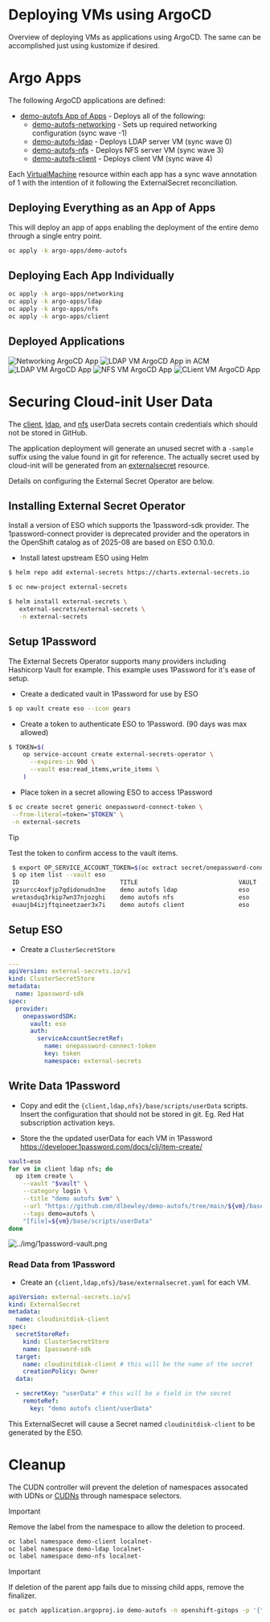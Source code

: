 # Deploying VMs using ArgoCD

Overview of deploying VMs as applications using ArgoCD. The same can be accomplished just using kustomize if desired.

# Argo Apps

The following ArgoCD applications are defined:

* [demo-autofs App of Apps](demo-autofs/kustomization.yaml) - Deploys all of the following:
  * [demo-autofs-networking](networking/application.yaml) - Sets up required networking configuration (sync wave -1)
  * [demo-autofs-ldap](ldap/application.yaml) - Deploys LDAP server VM (sync wave 0)
  * [demo-autofs-nfs](nfs/application.yaml) - Deploys NFS server VM (sync wave 3)
  * [demo-autofs-client](client/application.yaml) - Deploys client VM (sync wave 4)

Each [VirtualMachine](../client/base/virtualmachine.yaml) resource within each app has a sync wave annotation of 1 with the intention of it following the ExternalSecret reconciliation.

## Deploying Everything as an App of Apps

This will deploy an app of apps enabling the deployment of the entire demo through a single entry point.

```bash
oc apply -k argo-apps/demo-autofs
```

## Deploying Each App Individually

```bash
oc apply -k argo-apps/networking
oc apply -k argo-apps/ldap
oc apply -k argo-apps/nfs
oc apply -k argo-apps/client
```

## Deployed Applications

![Networking ArgoCD App](../img/argo-app-demo-autofs-network.png)
![LDAP VM ArgoCD App in ACM](../img/acm-app-demo-autofs-ldap.png)
![LDAP VM ArgoCD App](../img/argo-app-demo-autofs-ldap.png)
![NFS VM ArgoCD App](../img/argo-app-demo-autofs-nfs.png)
![CLient VM ArgoCD App](../img/argo-app-demo-autofs-client.png)

# Securing Cloud-init User Data

The
[client](../client/base/scripts/userData),
[ldap](../ldap/base/scripts/userData), and
[nfs](../nfs/base/scripts/userData)
userData secrets contain credentials which should not be stored in GitHub.

The application deployment will generate an unused secret with a `-sample` suffix using the value found in git for reference. The actually secret used by cloud-init will be generated from an [externalsecret](../client/base/externalsecret.yaml) resource.

Details on configuring the External Secret Operator are below.

## Installing External Secret Operator

Install a version of ESO which supports the 1password-sdk provider. The 1password-connect provider is deprecated provider and the operators in the OpenShift catalog as of 2025-08 are based on ESO 0.10.0.

* Install latest upstream ESO using Helm

```bash
$ helm repo add external-secrets https://charts.external-secrets.io

$ oc new-project external-secrets

$ helm install external-secrets \
   external-secrets/external-secrets \
   -n external-secrets
```

## Setup 1Password

The External Secrets Operator supports many providers including Hashicorp Vault for example. This example uses 1Password for it's ease of setup.

* Create a dedicated vault in 1Password for use by ESO

```bash
$ op vault create eso --icon gears
```

* Create a token to authenticate ESO to 1Password. (90 days was max allowed)

```bash
$ TOKEN=$(
    op service-account create external-secrets-operator \
      --expires-in 90d \
      --vault eso:read_items,write_items \
    )
```

* Place token in a secret allowing ESO to access 1Password

 ```bash
$ oc create secret generic onepassword-connect-token \
  --from-literal=token="$TOKEN" \
  -n external-secrets
```

> [!TIP]
> Test the token to confirm access to the vault items.
> ```bash
>  $ export OP_SERVICE_ACCOUNT_TOKEN=$(oc extract secret/onepassword-connect-token -n external-secrets --keys=token --to=-)
>  $ op item list --vault eso
>  ID                            TITLE                            VAULT            EDITED
>  yzsurcc4oxfjp7qdidonudn3ne    demo autofs ldap                 eso              22 hours ago
>  wretasduq3rkip7wn37njozghi    demo autofs nfs                  eso              22 hours ago
>  euaujb4izjftqineetzaer3x7i    demo autofs client               eso              5 days ago
>  ```

## Setup ESO

* Create a `ClusterSecretStore`

```yaml
---
apiVersion: external-secrets.io/v1
kind: ClusterSecretStore
metadata:
  name: 1password-sdk
spec:
  provider:
    onepasswordSDK:
      vault: eso
      auth:
        serviceAccountSecretRef:
          name: onepassword-connect-token
          key: token
          namespace: external-secrets
```

## Write Data 1Password

* Copy and edit the `{client,ldap,nfs}/base/scripts/userData` scripts. Insert the configuration that should not be stored in git. Eg. Red Hat subscription activation keys.

* Store the the updated userData for each VM in 1Password <https://developer.1password.com/docs/cli/item-create/>

```bash
vault=eso
for vm in client ldap nfs; do
  op item create \
    --vault "$vault" \
    --category login \
    --title "demo autofs $vm" \
    --url "https://github.com/dlbewley/demo-autofs/tree/main/${vm}/base/scripts" \
    --tags demo=autofs \
    "[file]=${vm}/base/scripts/userData"
done
```

![../img/1password-vault.png](../img/1password-vault.png)

### Read Data from 1Password

* Create an `{client,ldap,nfs}/base/externalsecret.yaml` for each VM.

```yaml
apiVersion: external-secrets.io/v1
kind: ExternalSecret
metadata:
  name: cloudinitdisk-client
spec:
  secretStoreRef:
    kind: ClusterSecretStore
    name: 1password-sdk
  target:
    name: cloudinitdisk-client # this will be the name of the secret
    creationPolicy: Owner
  data:

  - secretKey: "userData" # this will be a field in the secret
    remoteRef:
      key: "demo autofs client/userData"
```

This ExternalSecret will cause a Secret named `cloudinitdisk-client` to be generated by the ESO.

# Cleanup

The CUDN controller will prevent the deletion of namespaces assocated with UDNs or [CUDNs](../components/localnet-1924/clusterdefinednetwork.yaml) through namespace selectors.

> [!IMPORTANT]
> Remove the label from the namespace to allow the deletion to proceed.
>
> ```bash
> oc label namespace demo-client localnet-
> oc label namespace demo-ldap localnet-
> oc label namespace demo-nfs localnet-
> ```

> [!IMPORTANT]
> If deletion of the parent app fails due to missing child apps, remove the finalizer.
> ```bash
> oc patch application.argoproj.io demo-autofs -n openshift-gitops -p '{"metadata":{"finalizers":null}}' --type=merge
> ```